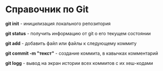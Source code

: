 # Справочник по Git #

**git init** - иницилизация локального репозитория

**git status** - получить информацию от git о его текущем состоянии

**git add** - добавить файл или файлы к следующему коммиту

**git commit -m "текст"** - создание коммита, в кавычках комментарий

**git logg** - вывод на экран истории всех коммитов с их хеш-кодами

